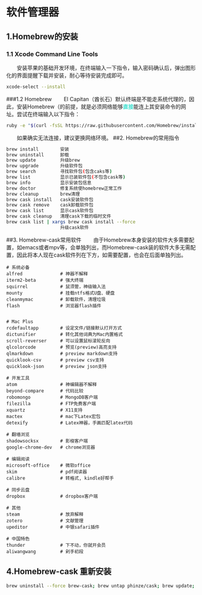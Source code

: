 # 软件管理器
## 1.Homebrew的安装
### 1.1 Xcode Command Line Tools

　　安装苹果的基础开发环境，在终端输入一下指令，输入密码确认后，弹出图形化的界面提醒下载并安装，耐心等待安装完成即可。

```sh
xcode-select --install
```
###1.2 Homebrew
　　EI Capitan（酋长石）默认终端是不能走系统代理的，因此，安装Homebrew（的前提，就是必须网络能够<font color="turquoise">**直接**</font>能连上其安装命令的网址。尝试在终端输入以下指令：

```sh
ruby -e "$(curl -fsSL https://raw.githubusercontent.com/Homebrew/install/master/install)"
```
　　如果确实无法连接，建议更换网络环境。
##2. Homebrew的常用指令
```sh
brew install 		安装
brew uninstall 		卸载
brew update			升级brew
brew upgrade		升级软件包
brew search			寻找软件包(包含caks等)
brew list			显示已装软件包(不包含cask等)
brew info			显示安装包信息
brew doctor			修复系统使homebrew正常工作
brew cleanup		brew清理
brew cask install	cask安装软件包
brew cask remove	cask卸载软件包
brew cask list		显示cask软件包
brew cask cleanup	清理cask下载的临时文件
brew cask list | xargs brew cask install --force
					升级cask软件
```
##3. Homebrew-cask常用软件
　　由于Homebrew本身安装的软件大多需要配置，如emacs或者mpv等，会单独列出，而Homebrew-cask装的软件大多无需配置，因此将本人现在cask软件列在下方，如需要配置，也会在后面单独列出。

```
# 系统必备
alfred				# 神器不解释
iterm2-beta			# 强大终端
squirrel			# 鼠须管，神级输入法
mounty				# 挂载ntfs格式U盘、硬盘
cleanmymac			# 卸载软件，清理垃圾
flash				# 浏览器flash插件


# Mac Plus
rcdefaultapp		# 设定文件/链接默认打开方式
dictunifier			# 转化其他词典为Mac内置格式
scroll-reverser		# 可以设置鼠标滚轮反向
qlcolorcode			# 预览(preview)高亮支持
qlmarkdown			# preview markdown支持
quicklook-csv		# preview csv支持
quicklook-json		# preview json支持

# 开发工具
atom				# 神编辑器不解释
beyond-compare		# 代码比较
robomongo			# MongoDB客户端
filezilla			# FTP免费客户端
xquartz				# X11支持
mactex				# mac下Latex宏包
detexify			# Latex神器，手画匹配latex代码

# 翻墙浏览
shadowsocksx		# 影梭客户端
google-chrome-dev	# chrome浏览器

# 编辑阅读
microsoft-office	# 微软office
skim				# pdf阅读器
calibre				# 转格式, kindle好帮手

# 同步云盘
dropbox				# dropbox客户端 

# 其他
steam				# 放弃解释
zotero				# 文献管理
upeditor			# 中银safari插件

# 中国特色
thunder				# 下不动，你就开会员
aliwangwang			# 剁手初段
```
## 4.Homebrew-cask 重新安装

```sh
brew uninstall --force brew-cask; brew untap phinze/cask; brew update; brew cleanup; brew cask cleanup
```
